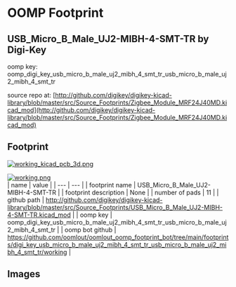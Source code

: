 # OOMP Footprint  
## USB_Micro_B_Male_UJ2-MIBH-4-SMT-TR  by Digi-Key  
  
oomp key: oomp_digi_key_usb_micro_b_male_uj2_mibh_4_smt_tr_usb_micro_b_male_uj2_mibh_4_smt_tr  
  
source repo at: [http://github.com/digikey/digikey-kicad-library/blob/master/src/Source_Footprints/Zigbee_Module_MRF24J40MD.kicad_mod](http://github.com/digikey/digikey-kicad-library/blob/master/src/Source_Footprints/Zigbee_Module_MRF24J40MD.kicad_mod)  
## Footprint  
  
[![working_kicad_pcb_3d.png](working_kicad_pcb_3d_600.png)](working_kicad_pcb_3d.png)  
  
[![working.png](working_600.png)](working.png)  
| name | value | 
| --- | --- | 
| footprint name | USB_Micro_B_Male_UJ2-MIBH-4-SMT-TR | 
| footprint description | None | 
| number of pads | 11 | 
| github path | http://github.com/digikey/digikey-kicad-library/blob/master/src/Source_Footprints/USB_Micro_B_Male_UJ2-MIBH-4-SMT-TR.kicad_mod | 
| oomp key | oomp_digi_key_usb_micro_b_male_uj2_mibh_4_smt_tr_usb_micro_b_male_uj2_mibh_4_smt_tr | 
| oomp bot github | https://github.com/oomlout/oomlout_oomp_footprint_bot/tree/main/footprints/digi_key_usb_micro_b_male_uj2_mibh_4_smt_tr_usb_micro_b_male_uj2_mibh_4_smt_tr/working | 
## Images  
